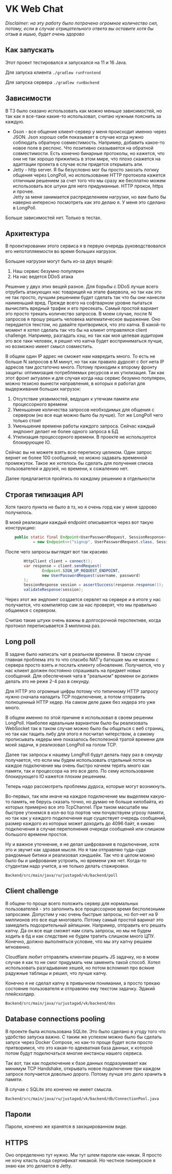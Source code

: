 # VK Web Chat
*Disclaimer: на эту работу было потрачено огромное количество сил, потому, если в случае 
отрицательного ответа вы оставите хотя бы отзыв в ишью, будет очень здорово*

## Как запускать

Этот проект тестировался и запускался на 11 и 16 Java.

Для запуска клиента `./gradlew runFrontend`

Для запуска сервера `./gradlew runBackend`

## Зависимости
В ТЗ было сказано использовать как можно меньше зависимостей, но так как я все-таки 
какие-то использовал, считаю нужным пояснить за каждую.

- Gson - все общение клиент-сервер у меня происходит именно через JSON.
    Json хорошо себя показывает в случае когда нужно соблюдать обратную совместимость.
    Например, добавить какое-то новое поле в респонс. Что позитивно сказывается на обратной
    совместимости. Есть конечно бинарные протоколы, но кажется, что они не так хорошо прижились
    в этом мире, что плохо скажется на адаптации проекта в случае если придется открывать апи.
- Jetty - http server. Я бы безусловно мог бы просто заюзать логику общения через LongPoll, но
    использование HTTP протокола кажется отличным решением за счет того что мы сразу же бесплатно
    можем использовать все штуки для него придуманные. HTTP прокси, https и прочее.  
    Jetty за меня занимается распределением нагрузки, но вам было бы наверно интересно 
    посмотреть как это делаю я. У меня это сделано в LongPoll.

Больше зависимостей нет. Только в тестах.

## Архитектура

В проектировании этого сервиса я в первую очередь руководствовался его непотопляемости 
во время больших нагрузок.

Большие нагрузки могут быть из-за двух вещей:
 1. Наш сервис безумно популярен 
 2. На нас ведется DDoS атака

Решение у двух этих вещей разное. Для борьбы с DDoS лучше всего отрубить атакующих 
нас товарищей на этапе фаервола, но так как это не так просто, лучшим решением будет 
сделать так что бы они нанесли наименьший вред. Прежде всего на софтварном уровне 
пытаться вычислять вредный трафик и его пресекать. Самый простой вариант это просто
трекать количество запросов. В моем случае, после N запросов я прошу решить человека 
математическое выражение. Оно передается текстом, но давайте притворимся, что это капча.
В какой-то момент я хотел сделать так что бы на клиент отправлялся client challenge. 
Например, разгадать хэш, но так как моя целевая аудитория это все таки человек, я решил 
что капча будет восприниматься лучше, но возможно имеет смысл совместить. 

В общем один IP адрес не сможет нам навредить много. То есть не больше N запросов в M минут,
но так как правило дудосят с бот нета IP адресов там достаточно много. Потому приходим
к второму фронту защиты: оптимизация потребляемых ресурсов и их утилизация. Так как 
этот фронт актуален и для случая когда наш сервис безумно популярен, можно тезисно
вынести направления, в которых я работал для выдерживания больших нагрузок:

1. Отсутствие уязвимостей, ведущих к утечкам памяти или процессорного времени
2. Уменьшение количества запросов необходимых для общения с сервером (но все еще можно было бы лучше).
    Тот же LongPoll чего только стоит
3. Уменьшение времени работы каждого запроса. Сейчас каждый эндпоинт делает не более одного запроса в БД
4. Утилизация процессорного времени. В проекте не используется блокирующее IO.

Сейчас вы не можете взять всю переписку целиком. Один запрос вернет не более 100 сообщений, но можно задавать временной 
промежуток. Такое же хотелось бы сделать для получения списка пользователей и друзей, но времени, к сожалению нет. 

Далее предлагается пройтись по каждому решению в отдельности

## Строгая типизация API

Хотя такого пункта не было в тз, но я очень горд как у меня здорово получилось.

В моей реализации каждый endpoint описывается через вот такую конструкцию:
```java
    public static final Endpoint<UserPasswordRequest, SessionResponse> SIGN_UP_REQUEST_ENDPOINT
            = new Endpoint<>("signup", UserPasswordRequest.class, SessionResponse.class);
```
После чего запросы выглядят вот так красиво
```java
        HttpClient client = connect();
        var response = client.sendRequest(
                Endpoint.SIGN_UP_REQUEST_ENDPOINT,
                new UserPasswordRequest(username, password)
        );
        SessionResponse session = assertSuccess(response.response());
        validateResponse(session);

```
Через этот же эндпоинт создается сервлет на сервере и в итоге у нас получается, что 
компилятор сам за нас проверят, что мы правильно общаемся с сервером. 

Считаю такие штуки очень важны в долгосрочной перспективе, когда протокол переписывается 
3 миллиона раз.

## Long poll
В задаче было написать чат в реальном времени. В таком случае главная проблема это то что
спасибо NAT'у батюшке мы не можем с сервера просто взять и послать клиенту обновление. 
Получается, что у нас клиент должен постоянно спрашивать на предмет новых сообщений.
Для обеспечения чата в "реальном" времени он должен делать это не реже 2-4 раз в секунду.

Для HTTP это огромные цифры потому что типичному HTTP запросу нужно сначала наладить TCP 
подключение, а потом отправить полноценный HTTP хедер. На самом деле даже без хедера это 
уже много. 

В общем именно по этой причине я использовал в своем решении LongPoll. Наиболее идеальным 
вариантом было бы реализовать WebSocket так в таком случае можно было бы общаться с веб 
страниц, но так как тащить либу для этого я посчитал читерством, а самому прописывать 
хедеры мне показалось бесполезной тратой времени для моей задачи, я реализовал LongPoll
на голом TCP. 

Далее так запросы к нашему LongPoll будут делать пару раз в секунду получается, что
если мы будем использовать отдельный поток на каждое подключение мы очень быстро
начнем терять много как памяти, так и процессора на это все дело. По сему использование 
блокирующего IO кажется плохим решением. 

Теперь надо рассмотреть проблемы дудоса, которые могут возникнуть.

Во-первых, так или иначе на каждое подключение мы выделяем какую-то память, не берусь 
сказать точно, но думаю не больше килобайта, из которых примерно все это TcpChannel.
При таком масштабе мы быстрее уткнемся в кол-во tcp портов чем почувствуем угрозу памяти,
но так как у каждого подключения еще существует очередь сообщений, размер каждого
из которых может доходить до 4096 байт, я кикаю подключения в случае переполнения 
очереди сообщений или слишком большого времени простоя.

Ну и важное уточнение, я не делал шифрования в подключение, хотя это и звучит как 
здравая мысля. Но я там отправляю туда-судя рандомные битики и реализовал хэндшейк. Так что в целом
можно было бы и шифрование устроить, но времени уже нет. Когда-то студентам надо учится,
а не только делать стажировки.

`Backend/src/main/java/ru/justagod/vk/backend/poll`

## Client challenge
В общем-то проще всего положить сервер для нормальных пользователей - это заполнить все 
процессорное время бесполезными запросами. Допустим у нас очень быстрые запросы, но 
бот-нет на 9 миллионов это все еще многовато. Потому самый простой варинат это замедлить 
подозрительный айпишник. Например, отправить его решать капчу. Да он все еще сможет нам 
слать запросы, но мы не будем ходить в бд и как следствие не будем тратить слишком много 
ЦПУ. Конечно, должно выполняться условие, что мы эту капчу решаем мгновенно.

Cloudflare любит отправлять клиентам решить JS задачку, но в моем случае я как то 
не смог придумать чем заменить такой способ. Хотел использовать разгадывание хешей, но потом вспомнил
про всякие радужные таблицы и решил, что лучше капчу.

Конечно я не сделал капчу в привычном понимании, а просто трекаю состояние пользователя и отправляю ему текстом 
задачку. Эдакий плейсхолдер.

`Backend/src/main/java/ru/justagod/vk/backend/dos`

## Database connections pooling

В проекте была использована SQLite. Это было сделано в угоду того что
удобство запуска важно. С таким же успехом можно было бы сделать запуск через 
Docker Compose, но как-то проще будет если просто притворимся,
что это какая-то адекватная база данных, к которой потом будут подключаться многие инстансы 
нашего сервиса.

Так вот, так как подключение к базе данных подразумевает как минимум TCP Handshake, 
открывать новое подключение при каждом запросе получается довольно дорого. Потому лучше
это дело хранить в памяти.

В случае с SQLite это конечно не имеет смысла.

`Backend/src/main/java/ru/justagod/vk/backend/db/ConnectionPool.java`

## Пароли

Пароли, конечно же хранятся в захэшированном виде.

## HTTPS
 
Оно определенно тут нужно. Мы тут шлем пароли как-никак. Я просто не хочу класть сюда 
сертификат никакой. Но честное пионерское я знаю как это делается в Jetty.


